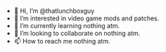 - 👋 Hi, I’m @thatlunchboxguy
- 👀 I’m interested in video game mods and patches.
- 🌱 I’m currently learning nothing atm.
- 💞️ I’m looking to collaborate on nothing atm.
- 📫 How to reach me nothing atm.

